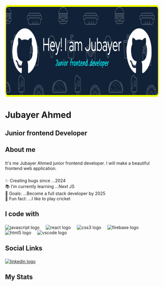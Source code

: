 <div align="center">
  <img width="1200" height="300" src="https://raw.githubusercontent.com/jubayer718/jubayer718/refs/heads/main/github-header-image%20(15).png"  />
</div>

###

<h1 align="left">Jubayer Ahmed</h1>

###

<h2 align="left">Junior frontend Developer</h2>

###

<h2 align="left">About me</h2>

###

<p align="left">It's me Jubayer Ahmed junior frontend developer. I will make a beautiful frontend web application.</p>

###

<p align="left">✨ Creating bugs since ...2024<br>📚 I'm currently learning ...Next JS<br>🎯 Goals: ...Become a full stack developer by 2025<br>🎲 Fun fact: ...I like to play cricket</p>

###

<h2 align="left">I code with</h2>

###

<div align="left">
  <img src="https://cdn.jsdelivr.net/gh/devicons/devicon/icons/javascript/javascript-original.svg" height="40" alt="javascript logo"  />
  <img width="12" />
  <img src="https://cdn.jsdelivr.net/gh/devicons/devicon/icons/react/react-original.svg" height="40" alt="react logo"  />
  <img width="12" />
  <img src="https://cdn.jsdelivr.net/gh/devicons/devicon/icons/css3/css3-original.svg" height="40" alt="css3 logo"  />
  <img width="12" />
  <img src="https://cdn.jsdelivr.net/gh/devicons/devicon/icons/firebase/firebase-plain.svg" height="40" alt="firebase logo"  />
  <img width="12" />
  <img src="https://cdn.jsdelivr.net/gh/devicons/devicon/icons/html5/html5-original.svg" height="40" alt="html5 logo"  />
  <img width="12" />
  <img src="https://cdn.jsdelivr.net/gh/devicons/devicon/icons/vscode/vscode-original.svg" height="40" alt="vscode logo"  />
</div>

###

<h2 align="left">Social Links</h2>

###

<div align="left">
  <a href="https://www.linkedin.com/in/jubayer-ahmed-86224521a/" target="_blank">
    <img src="https://raw.githubusercontent.com/maurodesouza/profile-readme-generator/master/src/assets/icons/social/linkedin/default.svg" width="52" height="40" alt="linkedin logo"  />
  </a>
</div>

###

<h2 align="left">My Stats</h2>

###

